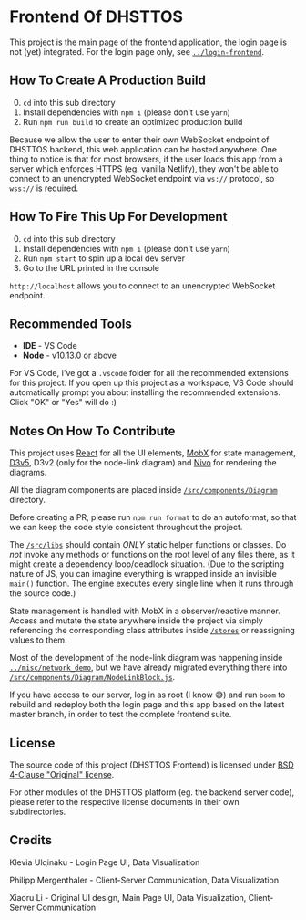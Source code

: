 # Frontend Of DHSTTOS

This project is the main page of the frontend application, the login page is not (yet) integrated. For the login page only, see [`../login-frontend`](https://github.com/DHSTTOS/implementation/tree/master/login-frontend).

## How To Create A Production Build

0. `cd` into this sub directory
1. Install dependencies with `npm i` (please don't use `yarn`)
2. Run `npm run build` to create an optimized production build

Because we allow the user to enter their own WebSocket endpoint of DHSTTOS backend, this web application can be hosted anywhere. One thing to notice is that for most browsers, if the user loads this app from a server which enforces HTTPS (eg. vanilla Netlify), they won't be able to connect to an unencrypted WebSocket endpoint via `ws://` protocol, so `wss://` is required.

## How To Fire This Up For Development

0. `cd` into this sub directory
1. Install dependencies with `npm i` (please don't use `yarn`)
2. Run `npm start` to spin up a local dev server
3. Go to the URL printed in the console

`http://localhost` allows you to connect to an unencrypted WebSocket endpoint.

## Recommended Tools

- **IDE** - VS Code
- **Node** - v10.13.0 or above

For VS Code, I've got a `.vscode` folder for all the recommended extensions for this project. If you open up this project as a workspace, VS Code should automatically prompt you about installing the recommended extensions. Click "OK" or "Yes" will do :)

## Notes On How To Contribute

This project uses [React](https://reactjs.org/tutorial/tutorial.html) for all the UI elements, [MobX](https://mobx.js.org/getting-started.html) for state management, [D3v5](https://d3js.org/#introduction), D3v2 (only for the node-link diagram) and [Nivo](https://nivo.rocks/) for rendering the diagrams.

All the diagram components are placed inside [`/src/components/Diagram`](src/components/Diagram) directory.

Before creating a PR, please run `npm run format` to do an autoformat, so that we can keep the code style consistent throughout the project.

The [`/src/libs`](src/libs) should contain *ONLY* static helper functions or classes. Do *not* invoke any methods or functions on the root level of any files there, as it might create a dependency loop/deadlock situation. (Due to the scripting nature of JS, you can imagine everything is wrapped inside an invisible `main()` function. The engine executes every single line when it runs through the source code.)

State management is handled with MobX in a observer/reactive manner. Access and mutate the state anywhere inside the project via simply referencing the corresponding class attributes inside [`/stores`](src/stores) or reassigning values to them.

Most of the development of the node-link diagram was happening inside [`../misc/network_demo`](https://github.com/DHSTTOS/implementation/tree/master/misc/network_demo), but we have already migrated everything there into [`/src/components/Diagram/NodeLinkBlock.js`](src/components/Diagram/NodeLinkBlock.js).

If you have access to our server, log in as root (I know 😅) and run `boom` to rebuild and redeploy both the login page and this app based on the latest master branch, in order to test the complete frontend suite.

## License

The source code of this project (DHSTTOS Frontend) is licensed under [BSD 4-Clause "Original" license](LICENSE).

For other modules of the DHSTTOS platform (eg. the backend server code), please refer to the respective license documents in their own subdirectories.

## Credits

Klevia Ulqinaku - Login Page UI, Data Visualization

Philipp Mergenthaler - Client-Server Communication, Data Visualization

Xiaoru Li - Original UI design, Main Page UI, Data Visualization, Client-Server Communication
